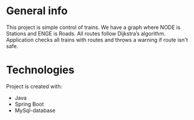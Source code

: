 


# General info
This project is simple control of trains. We have a graph where NODE is Stations and ENGE is Roads.
All routes follow Dijkstra’s algorithm.
Application checks all trains with routes and throws a warning if route  isn't safe.

# Technologies
Project is created with:
* Java
* Spring Boot
* MySql-database
